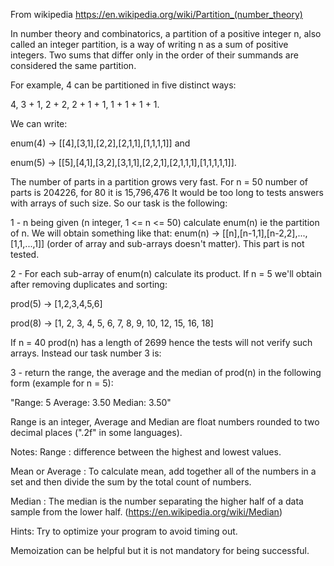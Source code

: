 From wikipedia https://en.wikipedia.org/wiki/Partition_(number_theory)

In number theory and combinatorics, a partition of a positive integer n, also called an integer partition, is a way of writing n as a sum of positive integers. Two sums that differ only in the order of their summands are considered the same partition.

For example, 4 can be partitioned in five distinct ways:

4, 3 + 1, 2 + 2, 2 + 1 + 1, 1 + 1 + 1 + 1.

We can write:

enum(4) -> [[4],[3,1],[2,2],[2,1,1],[1,1,1,1]] and

enum(5) -> [[5],[4,1],[3,2],[3,1,1],[2,2,1],[2,1,1,1],[1,1,1,1,1]].

The number of parts in a partition grows very fast. For n = 50 number of parts is 204226, for 80 it is 15,796,476 It would be too long to tests answers with arrays of such size. So our task is the following:

1 - n being given (n integer, 1 <= n <= 50) calculate enum(n) ie the partition of n. We will obtain something like that:
enum(n) -> [[n],[n-1,1],[n-2,2],...,[1,1,...,1]] (order of array and sub-arrays doesn't matter). This part is not tested.

2 - For each sub-array of enum(n) calculate its product. If n = 5 we'll obtain after removing duplicates and sorting:

prod(5) -> [1,2,3,4,5,6]

prod(8) -> [1, 2, 3, 4, 5, 6, 7, 8, 9, 10, 12, 15, 16, 18]

If n = 40 prod(n) has a length of 2699 hence the tests will not verify such arrays. Instead our task number 3 is:

3 - return the range, the average and the median of prod(n) in the following form (example for n = 5):

"Range: 5 Average: 3.50 Median: 3.50"

Range is an integer, Average and Median are float numbers rounded to two decimal places (".2f" in some languages).

Notes:
Range : difference between the highest and lowest values.

Mean or Average : To calculate mean, add together all of the numbers in a set and then divide the sum by the total count of numbers.

Median : The median is the number separating the higher half of a data sample from the lower half. (https://en.wikipedia.org/wiki/Median)

Hints:
Try to optimize your program to avoid timing out.

Memoization can be helpful but it is not mandatory for being successful.